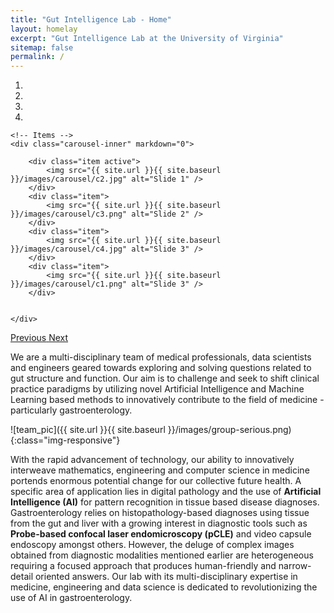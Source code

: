 ```yaml
---
title: "Gut Intelligence Lab - Home"
layout: homelay
excerpt: "Gut Intelligence Lab at the University of Virginia"
sitemap: false
permalink: /
---
```


<!-- ![cnn_research]({{ site.url }}{{ site.baseurl }}/images/research/cnn_research.png){:class="img-responsive"} -->


<div markdown="0" id="carousel" class="carousel slide" data-ride="carousel" data-interval="5000" data-pause="hover" >
    <!-- Menu -->
    <ol class="carousel-indicators">
        <li data-target="#carousel" data-slide-to="0" class="active"></li>
        <li data-target="#carousel" data-slide-to="1"></li>
        <li data-target="#carousel" data-slide-to="2"></li>
        <li data-target="#carousel" data-slide-to="3"></li>
        <!-- <li data-target="#carousel" data-slide-to="4"></li>
        <li data-target="#carousel" data-slide-to="5"></li> -->
    </ol>

    <!-- Items -->
    <div class="carousel-inner" markdown="0">

        <div class="item active">
            <img src="{{ site.url }}{{ site.baseurl }}/images/carousel/c2.jpg" alt="Slide 1" />
        </div>
        <div class="item">
            <img src="{{ site.url }}{{ site.baseurl }}/images/carousel/c3.png" alt="Slide 2" />
        </div>
        <div class="item">
            <img src="{{ site.url }}{{ site.baseurl }}/images/carousel/c4.jpg" alt="Slide 3" />
        </div>
        <div class="item">
            <img src="{{ site.url }}{{ site.baseurl }}/images/carousel/c1.png" alt="Slide 3" />
        </div>
        
               
    </div>
  <a class="left carousel-control" href="#carousel" role="button" data-slide="prev">
    <span class="glyphicon glyphicon-chevron-left" aria-hidden="true"></span>
    <span class="sr-only">Previous</span>
  </a>
  <a class="right carousel-control" href="#carousel" role="button" data-slide="next">
    <span class="glyphicon glyphicon-chevron-right" aria-hidden="true"></span>
    <span class="sr-only">Next</span>
  </a>
</div>



We are a multi-disciplinary team of medical professionals, data scientists and engineers geared towards exploring and solving questions related to gut structure and function. Our aim is to challenge and seek to shift clinical practice paradigms by utilizing novel Artificial Intelligence and Machine Learning based methods to innovatively contribute to the field of medicine - particularly gastroenterology. 

![team_pic]({{ site.url }}{{ site.baseurl }}/images/group-serious.png){:class="img-responsive"}

<!-- ## What is the Gut Intelligence Lab? -->
With the rapid advancement of technology, our ability to innovatively interweave mathematics, engineering and computer science in medicine portends enormous potential change for our collective future health. A specific area of application lies in digital pathology and the use of **Artificial Intelligence (AI)** for pattern recognition in tissue based disease diagnoses. Gastroenterology relies on histopathology-based diagnoses using tissue from the gut and liver with a growing interest in diagnostic tools such as **Probe-based confocal laser endomicroscopy (pCLE)** and video capsule endoscopy amongst others. However, the deluge of complex images obtained from diagnostic modalities mentioned earlier are heterogeneous requiring a focused approach that produces human-friendly and narrow-detail oriented answers. Our lab with its multi-disciplinary expertise in medicine, engineering and data science is dedicated to revolutionizing the use of AI in gastroenterology.

<!-- We are located at **[University of Virginia (UVA)](https://www.virginia.edu/)**, in a working collaboration with the **[UVA Health System](https://uvahealth.com/)** and the **[Data Science Institute](https://datascience.virginia.edu/)**. -->


<!-- We are grateful for funding from Leiden University, [NWO](www.nwo.nl) ([Vidi talent scheme](http://www.nwo.nl/en/research-and-results/programmes/Talent+Scheme) and the [Frontiers in Nanoscience program](https://www.universiteitleiden.nl/en/research/research-projects/science/frontiers-of-nanoscience-nanofront)), and from an [ERC starting grant](https://erc.europa.eu/funding/starting-grants). -->


